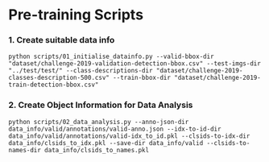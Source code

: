 # Pre-training Scripts

### 1. Create suitable data info

```
python scripts/01_initialise_datainfo.py --valid-bbox-dir "dataset/challenge-2019-validation-detection-bbox.csv" --test-imgs-dir "../test/test/" --class-descriptions-dir "dataset/challenge-2019-classes-description-500.csv" --train-bbox-dir "dataset/challenge-2019-train-detection-bbox.csv"
```


### 2. Create Object Information for Data Analysis
```
python scripts/02_data_analysis.py --anno-json-dir data_info/valid/annotations/valid-anno.json --idx-to-id-dir data_info/valid/annotations/valid-idx_to_id.pkl --clsids-to-idx-dir data_info/clsids_to_idx.pkl --save-dir data_info/valid --clsids-to-names-dir data_info/clsids_to_names.pkl
```

